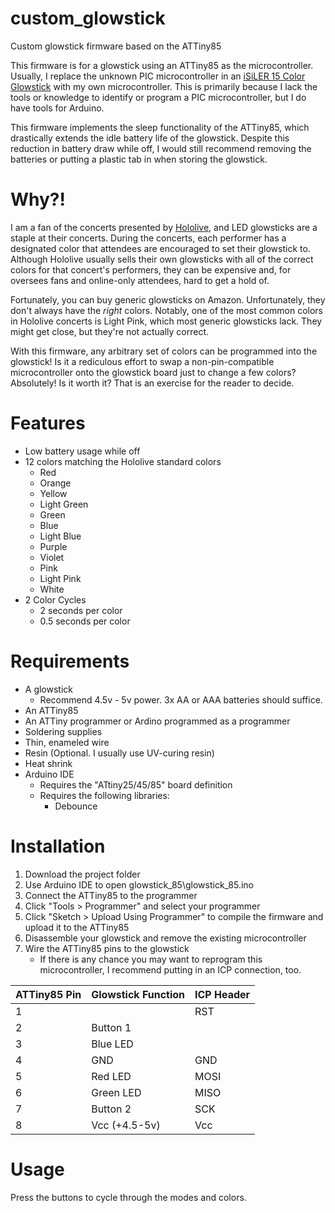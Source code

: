 # custom_glowstick
Custom glowstick firmware based on the ATTiny85

This firmware is for a glowstick using an ATTiny85 as the microcontroller. Usually, I replace the unknown PIC microcontroller in an [iSiLER 15 Color Glowstick](https://www.amazon.com/dp/B07BFT2FK2/ref=nosim) with my own microcontroller. This is primarily because I lack the tools or knowledge to identify or program a PIC microcontroller, but I do have tools for Arduino.

This firmware implements the sleep functionality of the ATTiny85, which drastically extends the idle battery life of the glowstick. Despite this reduction in battery draw while off, I would still recommend removing the batteries or putting a plastic tab in when storing the glowstick.

# Why?!
I am a fan of the concerts presented by [Hololive](https://hololivepro.com/en/), and LED glowsticks are a staple at their concerts. During the concerts, each performer has a designated color that attendees are encouraged to set their glowstick to. Although Hololive usually sells their own glowsticks with all of the correct colors for that concert's performers, they can be expensive and, for oversees fans and online-only attendees, hard to get a hold of.

Fortunately, you can buy generic glowsticks on Amazon. Unfortunately, they don't always have the *right* colors. Notably, one of the most common colors in Hololive concerts is Light Pink, which most generic glowsticks lack. They might get close, but they're not actually correct.

With this firmware, any arbitrary set of colors can be programmed into the glowstick! Is it a rediculous effort to swap a non-pin-compatible microcontroller onto the glowstick board just to change a few colors? Absolutely! Is it worth it? That is an exercise for the reader to decide.

# Features
- Low battery usage while off
- 12 colors matching the Hololive standard colors
    - Red
    - Orange
    - Yellow
    - Light Green
    - Green
    - Blue
    - Light Blue
    - Purple
    - Violet
    - Pink
    - Light Pink
    - White
- 2 Color Cycles
    - 2 seconds per color
    - 0.5 seconds per color

# Requirements
- A glowstick
    - Recommend 4.5v - 5v power. 3x AA or AAA batteries should suffice.
- An ATTiny85
- An ATTiny programmer or Ardino programmed as a programmer
- Soldering supplies
- Thin, enameled wire
- Resin (Optional. I usually use UV-curing resin)
- Heat shrink
- Arduino IDE
    - Requires the "ATtiny25/45/85" board definition
    - Requires the following libraries:
        - Debounce


# Installation
1. Download the project folder
2. Use Arduino IDE to open glowstick_85\glowstick_85.ino
3. Connect the ATTiny85 to the programmer
4. Click "Tools > Programmer" and select your programmer
5. Click "Sketch > Upload Using Programmer" to compile the firmware and upload it to the ATTiny85
6. Disassemble your glowstick and remove the existing microcontroller
7. Wire the ATTiny85 pins to the glowstick
    - If there is any chance you may want to reprogram this microcontroller, I recommend putting in an ICP connection, too.

| ATTiny85 Pin | Glowstick Function | ICP Header |
| ------------ | ------------------ | ---------- |
| 1            |                    | RST        |
| 2            | Button 1           |            |
| 3            | Blue LED           |            |
| 4            | GND                | GND        |
| 5            | Red LED            | MOSI       |
| 6            | Green LED          | MISO       |
| 7            | Button 2           | SCK        |
| 8            | Vcc (+4.5-5v)      | Vcc        |

# Usage
Press the buttons to cycle through the modes and colors.